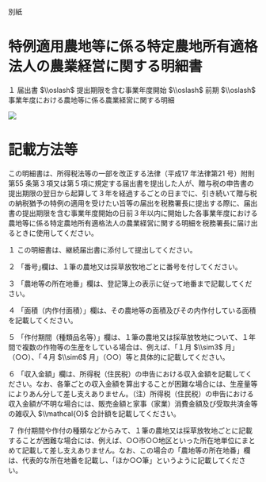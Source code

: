 別紙

# 特例適用農地等に係る特定農地所有適格法人の農業経営に関する明細書

１ 届出書 $\\oslash$ 提出期限を含む事業年度開始 $\\oslash$ 前期 $\\oslash$ 事業年度における農地等に係る農業経営に関する明細

![](https://www.nta.go.jp/tmp/b4939aad-6478-4528-89e8-8a550b6abb4f/images/2ef69013cdb19fa1dcbf7b6ec6d93a7cbfd0ab13463f0ad8c1cf9f743dec5dfa.jpg)

# 記載方法等

この明細書は、所得税法等の一部を改正する法律（平成17 年法律第21 号）附則第55 条第３項又は第５項に規定する届出書を提出した人が、贈与税の申告書の提出期限の翌日から起算して３年を経過するごとの日までに、引き続いて贈与税の納税猶予の特例の適用を受けたい旨等の届出を税務署長に提出する際に、届出書の提出期限を含む事業年度開始の日前３年以内に開始した各事業年度における農地等に係る特定農地所有適格法人の農業経営に関する明細を税務署長に届け出るときに使用してください。

１ この明細書は、継続届出書に添付して提出してください。

２ 「番号｣欄は、１筆の農地又は採草放牧地ごとに番号を付してください。

３ 「農地等の所在地番」欄は、登記簿上の表示に従って地番まで記載してください。

４ 「面積（内作付面積）」欄は、その農地等の面積及びその内作付している面積を記載してください。

５ 「作付期間（種類品名等）」欄は、１筆の農地又は採草放牧地について、１年間で複数の作物等の生産をしている場合は、例えば、「１月 $\\sim3$ 月」（○○）、「４月 $\\sim6$ 月」（○○）等と具体的に記載してください。

６ 「収入金額」欄は、所得税（住民税）の申告における収入金額を記載してください。なお、各筆ごとの収入金額を算出することが困難な場合には、生産量等によりあん分して差し支えありません。（注）所得税（住民税）の申告における収入金額が不明な場合には、販売金額と家事（家業）消費金額及び受取共済金等の雑収入 $\\mathcal{O}$ 合計額を記載してください。

７ 作付期間や作付の種類などからみて、１筆の農地又は採草放牧地ごとに記載することが困難な場合には、例えば、○○市○○地区といった所在地単位にまとめて記載して差し支えありません。なお、この場合の「農地等の所在地番」欄は、代表的な所在地番を記載し、「ほか○○筆」というように記載してください。